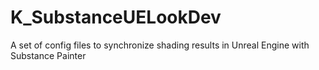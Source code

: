 # K_SubstanceUELookDev
A set of config files to synchronize shading results in Unreal Engine with Substance Painter

